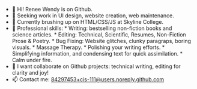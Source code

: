 - 👋 Hi! Renee Wendy is on Github.
- 👀 Seeking work in UI design, website creation, web maintenance.
- 🌱 Currently brushing up on HTML/CSS/JS at Skyline College.
- 👋 Professional skills: 
      * Writing: bestselling non-fiction books and science articles. 
      * Editing: Technical, Scientific, Resumes, Non-Fiction Prose & Poetry.
      * Bug Fixing: Website glitches, clunky paragraps, boring visuals.
      * Massage Therapy.
      * Polishing your writing efforts. 
      * Simplifying information, and condensing text for quick assimilation.
      * Calm under fire.
- 💞️ I want collaborate on Github projects: technical writing, editing for clarity and joy!
- 📫 Contact me: 84297453+cis-111@users.noreply.github.com
